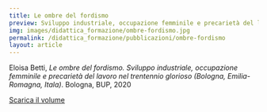 ```yaml
---
title: Le ombre del fordismo
preview: Sviluppo industriale, occupazione femminile e precarietà del lavoro nel trentennio glorioso
img: images/didattica_formazione/ombre-fordismo.jpg
permalink: /didattica_formazione/pubblicazioni/ombre-fordismo
layout: article
---
```


Eloisa Betti, *Le ombre del fordismo. Sviluppo industriale, occupazione femminile e precarietà del lavoro nel trentennio glorioso (Bologna, Emilia-Romagna, Itala)*. Bologna, BUP, 2020

[Scarica il volume](../..images/didattica_formazione/ombre-fordismo.pdf)
